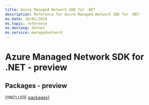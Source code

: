 ```yaml
---
title: Azure Managed Network SDK for .NET
description: Reference for Azure Managed Network SDK for .NET
ms.date: 10/01/2024
ms.topic: reference
ms.devlang: dotnet
ms.service: managednetwork
---
```

# Azure Managed Network SDK for .NET - preview
## Packages - preview
[!INCLUDE [packages](managed-network-index.md)]
